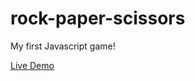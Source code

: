 # rock-paper-scissors
My first Javascript game!

[Live Demo](https://qcdavida.github.io/Rock-Paper-Scissors/)
